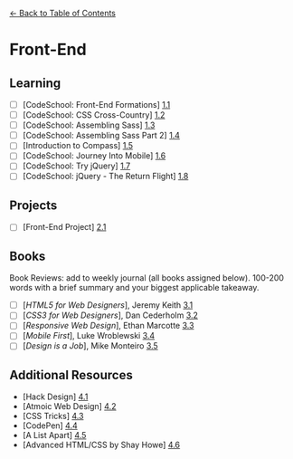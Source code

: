 [← Back to Table of Contents](/README.md)

# Front-End

## Learning

- [ ] [CodeSchool: Front-End Formations] [1.1]
- [ ] [CodeSchool: CSS Cross-Country] [1.2]
- [ ] [CodeSchool: Assembling Sass] [1.3]
- [ ] [CodeSchool: Assembling Sass Part 2] [1.4]
- [ ] [Introduction to Compass] [1.5]
- [ ] [CodeSchool: Journey Into Mobile] [1.6]
- [ ] [CodeSchool: Try jQuery] [1.7]
- [ ] [CodeSchool: jQuery - The Return Flight] [1.8]

[1.1]: https://www.codeschool.com/courses/front-end-formations
[1.2]: https://www.codeschool.com/courses/css-cross-country
[1.3]: https://www.codeschool.com/courses/assembling-sass
[1.4]: https://www.codeschool.com/courses/assembling-sass-part-2
[1.5]: http://compass-style.org/help/
[1.6]: https://www.codeschool.com/courses/journey-into-mobile
[1.7]: https://www.codeschool.com/courses/try-jquery
[1.8]: https://www.codeschool.com/courses/jquery-the-return-flight 

## Projects

- [ ] [Front-End Project] [2.1]

[2.1]: /project-front-end.md

## Books
Book Reviews: add to weekly journal (all books assigned below). 100-200 words with a brief summary and your biggest applicable takeaway.

- [ ] [*HTML5 for Web Designers*], Jeremy Keith [3.1]
- [ ] [*CSS3 for Web Designers*], Dan Cederholm [3.2]
- [ ] [*Responsive Web Design*], Ethan Marcotte [3.3]
- [ ] [*Mobile First*], Luke Wroblewski [3.4]
- [ ] [*Design is a Job*], Mike Monteiro [3.5]

[3.1]: http://html5forwebdesigners.com/
[3.2]: http://abookapart.com/products/css3-for-web-designers
[3.3]: http://abookapart.com/products/responsive-web-design
[3.4]: http://abookapart.com/products/mobile-first
[3.5]: http://abookapart.com/products/design-is-a-job 

## Additional Resources
- [Hack Design] [4.1]
- [Atmoic Web Design] [4.2]
- [CSS Tricks] [4.3]
- [CodePen] [4.4]
- [A List Apart] [4.5]
- [Advanced HTML/CSS by Shay Howe] [4.6]

[4.1]: http://hackdesign.org/courses/
[4.2]: http://bradfrost.com/blog/post/atomic-web-design/
[4.3]: http://css-tricks.com/
[4.4]: http://codpen.io/
[4.5]: http://alistapart.com/
[4.6]: http://learn.shayhowe.com/advanced-html-css/
